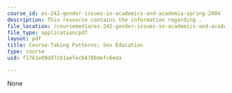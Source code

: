```yaml
---
course_id: es-242-gender-issues-in-academics-and-academia-spring-2004
description: This resource contains the information regarding .
file_location: /coursemedia/es-242-gender-issues-in-academics-and-academia-spring-2004/f1761e89dd7cb1aefecb4788defc6eda_MITES_242S04_ses3.pdf
file_type: application/pdf
layout: pdf
title: Course-Taking Patterns; Sex Education
type: course
uid: f1761e89dd7cb1aefecb4788defc6eda

---
```

None